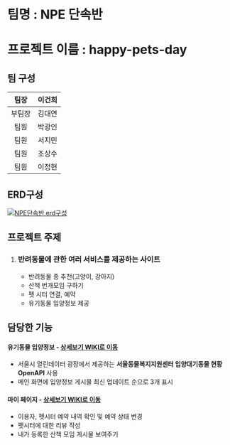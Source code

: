 # 팀명 : NPE 단속반

# 프로젝트 이름 : happy-pets-day

## 팀 구성

|팀장|이건희|           
|:--:|:--:|
|부팀장|김대연| 
|팀원|박광인| 
|팀원|서지민| 
|팀원|조상수| 
|팀원|이정현|

## ERD구성

[![NPE단속반 erd구성](./src/main/resources/static/img/Spring_Erd.png)](https://dbdiagram.io/d/647f4f07722eb774947ee12c)

## 프로젝트 주제

1. ### 반려동물에 관한 여러 서비스를 제공하는 사이트
    - 반려동물 종 추천(고양이, 강아지)
    - 산책 번개모임 구하기
    - 펫 시터 연결, 예약
    - 유기동물 입양정보 제공

## 담당한 기능
#### 유기동물 입양정보 - <a href="https://github.com/decoy8080/happy-pets-day/wiki/%08%EC%9C%A0%EA%B8%B0%EB%8F%99%EB%AC%BC-%EC%9E%85%EC%96%91-%EC%A0%95%EB%B3%B4">상세보기 WIKI로 이동</a>
- 서울시 열린데이터 광장에서 제공하는 **서울동물복지지원센터 입양대기동물 현황 OpenAPI** 사용
- 메인 화면에 입양정보 게시물 최신 업데이트 순으로 3개 표시

#### 마이 페이지 - <a href="">상세보기 WIKI로 이동</a>
- 이용자, 펫시터 예약 내역 확인 및 예약 상태 변경
- 펫시터에 대한 리뷰 작성
- 내가 등록한 산책 모임 게시물 보여주기
